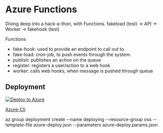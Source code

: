 # Azure Functions
Diving deep into a hack-a-thon, with Functions.
fakeload (test) -> API -> Worker -> fakehook (test)

Functions
- fake-hook: used to provide an endpoint to call out to.
- fake-load: cron-job, to push events through the system.
- publish: publishes an action on the queue
- register: registers a user/action to a web hook
- worker: calls web hooks, when message is pushed through queue


## Deployment

[![Deploy to Azure](http://azuredeploy.net/deploybutton.svg)](https://azuredeploy.net/)

[Azure-Cli](https://docs.microsoft.com/en-us/cli/azure/install-azure-cli?view=azure-cli-latest)

az group deployment create --name deploying --resource-group oss --template-file azure-deploy.json --parameters azure-deploy.params.json